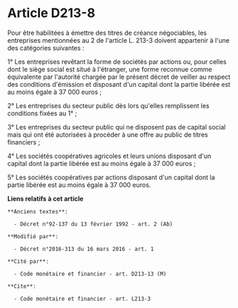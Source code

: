 # Article D213-8

Pour être habilitées à émettre des titres de créance négociables, les entreprises mentionnées au 2 de l'article L. 213-3
doivent appartenir à l'une des catégories suivantes : 

1° Les entreprises revêtant la forme de sociétés par actions ou, pour celles dont le siège social est situé à l'étranger, une
forme reconnue comme équivalente par l'autorité chargée par le présent décret de veiller au respect des conditions d'émission
et disposant d'un capital dont la partie libérée est au moins égale à 37 000 euros ; 

2° Les entreprises du secteur public dès lors qu'elles remplissent les conditions fixées au 1° ; 

3° Les entreprises du secteur public qui ne disposent pas de capital social mais qui ont été autorisées à procéder à une
offre au public de titres financiers ; 

4° Les sociétés coopératives agricoles et leurs unions disposant d'un capital dont la partie libérée est au moins égale à 37
000 euros ; 

5° Les sociétés coopératives par actions disposant d'un capital dont la partie libérée est au moins égale à 37 000 euros.

**Liens relatifs à cet article**

	**Anciens textes**:

	  - Décret n°92-137 du 13 février 1992 - art. 2 (Ab)

	**Modifié par**:

	  - Décret n°2016-313 du 16 mars 2016 - art. 1

	**Cité par**:

	  - Code monétaire et financier - art. D213-13 (M)

	**Cite**:

	  - Code monétaire et financier - art. L213-3
